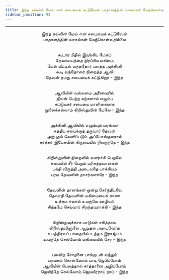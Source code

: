 ```yaml
---
title: இந்த கல்லின் மேல் என் சபையைக் கட்டுவேன் பாதாளத்தின் வாசல்கள் மேற்கொள்வதில்லை
sidebar_position: 93
---
```


---
<center>
இந்த கல்லின் மேல் என் சபையைக் கட்டுவேன்<br/>
பாதாளத்தின் வாசல்கள் மேற்கொள்வதில்லை<br/><br/>

கூடார மீதில் இறங்கிய மேகம்<br/>
தேவாலயத்தை நிரப்பிய மகிமை<br/>
மேல் வீட்டில் வந்ததோர் பலத்த அக்கினி<br/>
கூடி வந்தோரை நிறைத்த ஆவி<br/>
தேவன் தமது சபையைக் கட்டுகிறார்            - இந்த<br/><br/>

ஆவியின் வல்லமை அனைவரில்<br/>
ஜீவன் பெற்ற கற்களாய் எழும்ப<br/>
கட்டுவார் சபையை மாளிகையாக<br/>
மூலைக்கல்லாம் கிறிஸ்துவின் மேலே            - இந்த<br/><br/>

அக்கினி ஆவியில் எழும்பும் வரங்கள்<br/>
சத்திய சபைக்குத் தருவார் தேவன்<br/>
அற்புதம் வெளிப்படும் அப்போஸ்தலரால்<br/>
கர்த்தர் இயேசுவின் கிருபையில் நிறைந்தே        - இந்த<br/><br/>

கிறிஸ்துவின் நிறைவில் வளர்ச்சி பெறவே<br/>
சபையில் சீர் பெறும் பரிசுத்தவான்கள்<br/>
பக்தி விருத்தி அடைவதே பாக்கியம்<br/>
பரம தேவனின் தாசர்களாரே                - இந்த<br/><br/>

தேவனின் தானங்கள் ஒன்று சேர்ந்திடவே<br/>
தேவாதி தேவனின் மகிமையைக் காண<br/>
உத்தம ஈவால் உயருமே ஊழியம்<br/>
சித்தமே செய்வார் சிறந்தவராக்கி                - இந்த<br/><br/>

கிறிஸ்துவுக்காக பாடுகள் சகித்தால்<br/>
கிறிஸ்துவினாலே ஆறுதல் அடைவோம்<br/>
உபத்திரவப் பாதையில் உத்தம இராஜ்யம்<br/>
உவந்தே செல்வோம் மகிமையில் சேர            - இந்த<br/><br/>

பலவித சோதனை பாங்குடன் வந்தும்<br/>
பரவசம் கொள்வோம் பாடி ஜெபிப்போம்<br/>
ஆவியின் பெலத்தால் சாத்தானை அழிப்போம்<br/>
ஜெயித்தே செல்வோம் ஜெயவீரராய் நாம்        - இந்த
</center>